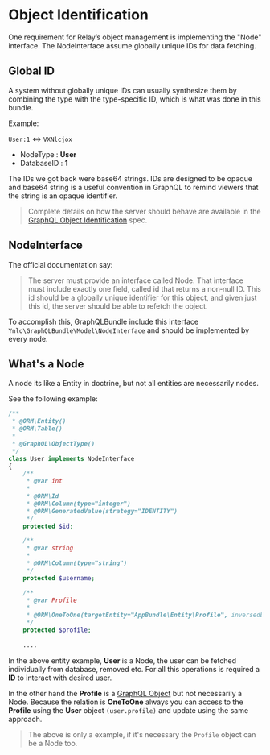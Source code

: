 # Object Identification

One requirement for Relay’s object management is implementing the "Node" interface.
The NodeInterface assume globally unique IDs for data fetching. 

## Global ID

A system without globally unique IDs can usually synthesize them 
by combining the type with the type-specific ID, which is what was done in this bundle.

Example:

`User:1` <=> `VXNlcjox`

- NodeType : **User**
- DatabaseID : **1**

The IDs we got back were base64 strings. 
IDs are designed to be opaque and base64 string is a useful convention in GraphQL 
to remind viewers that the string is an opaque identifier.

> Complete details on how the server should behave are available in 
the [GraphQL Object Identification](https://facebook.github.io/relay/docs/en/graphql-object-identification.html) spec.

## NodeInterface

The official documentation say:
> The server must provide an interface called Node. That interface must include exactly one field, called id that returns a non‐null ID.
This id should be a globally unique identifier for this object, and given just this id, the server should be able to refetch the object.

To accomplish this, GraphQLBundle include this interface `Ynlo\GraphQLBundle\Model\NodeInterface` 
and should be implemented by every node.

## What's a Node

A node its like a Entity in doctrine, but not all entities are necessarily nodes.

See the following example:

````php
/**
 * @ORM\Entity()
 * @ORM\Table()
 *
 * @GraphQL\ObjectType()
 */
class User implements NodeInterface
{
    /**
     * @var int
     *
     * @ORM\Id
     * @ORM\Column(type="integer")
     * @ORM\GeneratedValue(strategy="IDENTITY")
     */
    protected $id;

    /**
     * @var string
     *
     * @ORM\Column(type="string")
     */
    protected $username;

    /**
     * @var Profile
     *
     * @ORM\OneToOne(targetEntity="AppBundle\Entity\Profile", inversedBy="user", cascade={"all"}, orphanRemoval=true)
     */
    protected $profile;
    
    ....
````
In the above entity example, **User** is a Node, the user can be fetched individually from database, removed etc.
For all this operations is required a **ID** to interact with desired user.

In the other hand the **Profile** is a 
[GraphQL Object](definitions/object-type.md) but not necessarily a Node. 
Because the relation is **OneToOne** always you can access 
to the **Profile** using the **User** object `(user.profile)` and update using the same approach.

> The above is only a example, if it's necessary the `Profile` object can be a Node too.